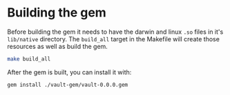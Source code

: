 # Building the gem

Before building the gem it needs to have the darwin and linux `.so` files in it's `lib/native` directory. The `build_all` target in the Makefile will create those resources as well as build the gem.

```sh
make build_all
```

After the gem is built, you can install it with:

```sh
gem install ./vault-gem/vault-0.0.0.gem
```
